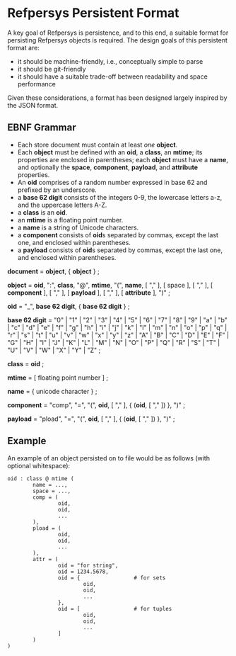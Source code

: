 # Refpersys Persistent Format

A key goal of Refpersys is persistence, and to this end, a suitable format for
persisting Refpersys objects is required. The design goals of this persistent
format are: 
  * it should be machine-friendly, i.e., conceptually simple to parse
  * it should be git-friendly
  * it should have a suitable trade-off between readability and space
    performance

Given these considerations, a format has been designed largely inspired by the
JSON format.

## EBNF Grammar

  * Each store document must contain at least *one* **object**.  
  * Each **object** must be defined with an **oid**, a **class**, an **mtime**; 
    its properties are enclosed in parentheses; each **object** must have a **name**, 
    and optionally the **space**, **component**, **payload**, and **attribute** 
    properties.  
  * An **oid** comprises of a random number expressed in base 62 and prefixed by
    an underscore.  
  * a **base 62 digit** consists of the integers 0-9, the lowercase letters a-z, 
    and the uppercase letters A-Z.  
  * a **class** is an **oid**.  
  * an **mtime** is a floating point number.  
  * a **name** is a string of Unicode characters.  
  * a **component** consists of **oid**s separated by commas, except the last
    one, and enclosed within parentheses.  
  * a **payload** consists of **oid**s separated by commas, except the last one,
    and enclosed within parentheses.


**document** = **object**, { **object** } ;

**object** = **oid**, ":", **class**, "@", **mtime**, "(", **name**, [ "," ],
           [ space ], [ "," ], [ **component** ], [ "," ], [ **payload** ], [ "," ], 
           [ **attribute** ], ")" ;

**oid** = "_", **base 62 digit**, { **base 62 digit** } ;

**base 62 digit** = "0" | "1" | "2" | "3" | "4" | "5" | "6" | "7" | "8" | "9"
                  | "a" | "b" | "c" | "d" | "e" | "f" | "g" | "h" | "i" | "j"
                  | "k" | "l" | "m" | "n" | "o" | "p" | "q" | "r" | "s" | "t"
                  | "u" | "v" | "w" | "x" | "y" | "z"
                  | "A" | "B" | "C" | "D" | "E" | "F" | "G" | "H" | "I" | "J"
                  | "K" | "L" | "M" | "N" | "O" | "P" | "Q" | "R" | "S" | "T"
                  | "U" | "V" | "W" | "X" | "Y" | "Z" ;

**class** = **oid** ;

**mtime** = [ floating point number ] ;

**name** = { unicode character } ;

**component** = "comp", "=", "(", **oid**, [ "," ], { (**oid**, [ "," ]) }, ")" ;

**payload** = "pload", "=", "(", **oid**, [ "," ], { (**oid**, [ "," ]) }, ")" ;


## Example

An example of an object persisted on to file would be as follows (with optional
whitespace):

```
oid : class @ mtime (
        name = ...,
        space = ...,
        comp = (
                oid,
                oid,
                ...
        ),
        pload = (
                oid,
                oid,
                ...
        ),
        attr = (
                oid = "for string",
                oid = 1234.5678,
                oid = {                 # for sets
                        oid,
                        oid,
                        ...
                },
                oid = [                 # for tuples
                        oid,
                        oid,
                        ...
                ]
        )
)
```

